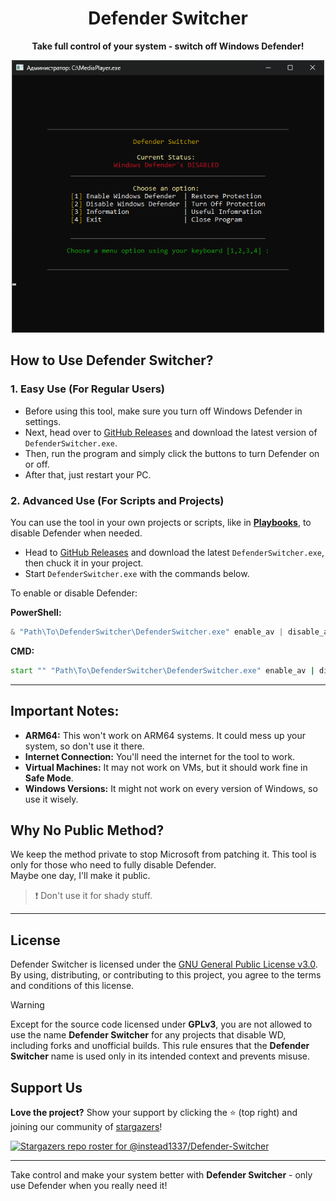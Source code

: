 <div align="center">

# **Defender Switcher**

**Take full control of your system - switch off Windows Defender!**

</div>

<p align="center">
  <img src="program.png" alt="Defender Switcher" width="500">
</p>

## How to Use Defender Switcher?  
<!--
> [!Note]
>
> I renamed **Defender Switcher** to **MediaPlayer.exe** because Windows Defender blocks the file automatically (even though it does the same with the original, it still happens).
-->

### 1. **Easy Use (For Regular Users)**  
- Before using this tool, make sure you turn off Windows Defender in settings.
- Next, head over to [GitHub Releases](https://github.com/instead1337/Defender-Switcher/releases) and download the latest version of `DefenderSwitcher.exe`.  
- Then, run the program and simply click the buttons to turn Defender on or off.  
- After that, just restart your PC.

### 2. **Advanced Use (For Scripts and Projects)**  
You can use the tool in your own projects or scripts, like in **[Playbooks](https://docs.ameliorated.io/using-wizard/running-playbook.html)**, to disable Defender when needed.

- Head to [GitHub Releases](https://github.com/instead1337/Defender-Switcher/releases) and download the latest `DefenderSwitcher.exe`, then chuck it in your project.
- Start `DefenderSwitcher.exe` with the commands below.

To enable or disable Defender:  

**PowerShell:**  
```powershell
& "Path\To\DefenderSwitcher\DefenderSwitcher.exe" enable_av | disable_av
```

**CMD:**  
```cmd
start "" "Path\To\DefenderSwitcher\DefenderSwitcher.exe" enable_av | disable_av
``` 

---

## Important Notes:

- **ARM64:** This won't work on ARM64 systems. It could mess up your system, so don't use it there.  
- **Internet Connection:** You'll need the internet for the tool to work.
- **Virtual Machines:** It may not work on VMs, but it should work fine in **Safe Mode**.
- **Windows Versions:** It might not work on every version of Windows, so use it wisely.

## Why No Public Method?  

We keep the method private to stop Microsoft from patching it. This tool is only for those who need to fully disable Defender.  
Maybe one day, I'll make it public. 

> ❗ Don't use it for shady stuff.

---

## License

Defender Switcher is licensed under the [GNU General Public License v3.0](https://github.com/instead1337/Defender-Switcher/blob/main/LICENSE). By using, distributing, or contributing to this project, you agree to the terms and conditions of this license.

>[!Warning]
>
>Except for the source code licensed under **GPLv3**, you are not allowed to use the name **Defender Switcher** for any projects that disable WD, including forks and unofficial builds. This rule ensures that the **Defender Switcher** name is used only in its intended context and prevents misuse.

## Support Us

**Love the project?** Show your support by clicking the ⭐ (top right) and joining our community of [stargazers](https://github.com/instead1337/Defender-Switcher/stargazers)!

[![Stargazers repo roster for @instead1337/Defender-Switcher](https://reporoster.com/stars/dark/instead1337/Defender-Switcher)](https://github.com/instead1337/Defender-Switcher/stargazers)

---

Take control and make your system better with **Defender Switcher** - only use Defender when you really need it!